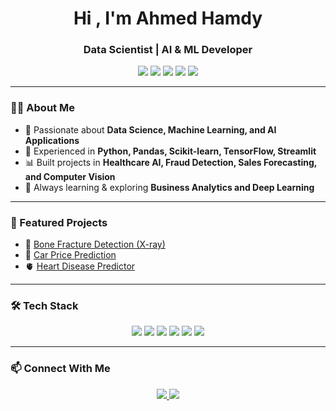 <h1 align="center">Hi , I'm Ahmed Hamdy</h1>
<h3 align="center">Data Scientist | AI & ML Developer</h3>

<p align="center">
  <img src="https://img.shields.io/badge/ML-Classification-blue?style=for-the-badge"/>
  <img src="https://img.shields.io/badge/ML-Regression-orange?style=for-the-badge"/>
  <img src="https://img.shields.io/badge/Python-3.11-yellow?style=for-the-badge"/>
  <img src="https://img.shields.io/badge/Framework-Scikit--learn%20%7C%20TensorFlow-green?style=for-the-badge"/>
  <img src="https://img.shields.io/badge/Deployment-Streamlit-red?style=for-the-badge"/>
</p>

---

### 👨‍💻 About Me  
- 🚀 Passionate about **Data Science, Machine Learning, and AI Applications**  
- 🧩 Experienced in **Python, Pandas, Scikit-learn, TensorFlow, Streamlit**  
- 📊 Built projects in **Healthcare AI, Fraud Detection, Sales Forecasting, and Computer Vision**  
- 🎯 Always learning & exploring **Business Analytics and Deep Learning**  

---

### 📂 Featured Projects  
- 🩻 [Bone Fracture Detection (X-ray)](https://bone-fracture-detector-gtt6dngi9pmnwnbdhiwczc.streamlit.app/)  
- 🚗 [Car Price Prediction](https://cars-prices-prediction-6espnifeffcun84xtatkok.streamlit.app/)  
- 🫀 [Heart Disease Predictor](https://heart-disease-predictor-yngxppabnp7hbm6xynwbcs.streamlit.app/)  

---

### 🛠️ Tech Stack  
<p align="center">
  <img src="https://img.shields.io/badge/Python-3776AB?style=for-the-badge&logo=python&logoColor=white"/>
  <img src="https://img.shields.io/badge/TensorFlow-FF6F00?style=for-the-badge&logo=tensorflow&logoColor=white"/>
  <img src="https://img.shields.io/badge/Scikit--learn-F7931E?style=for-the-badge&logo=scikit-learn&logoColor=white"/>
  <img src="https://img.shields.io/badge/Streamlit-FF4B4B?style=for-the-badge&logo=streamlit&logoColor=white"/>
  <img src="https://img.shields.io/badge/Pandas-150458?style=for-the-badge&logo=pandas&logoColor=white"/>
  <img src="https://img.shields.io/badge/Matplotlib-11557c?style=for-the-badge&logo=plotly&logoColor=white"/>
</p>

---

### 📫 Connect With Me  
<p align="center">
  <a href="https://www.linkedin.com/in/ahmed-hamdy/">
    <img src="https://img.shields.io/badge/LinkedIn-Ahmed%20Hamdy-blue?style=for-the-badge&logo=linkedin&logoColor=white"/>
  </a>
  <a href="https://mail.google.com/mail/?view=cm&fs=1&to=ahmedhamdyabdelaziz094@gmail.com">
    <img src="https://img.shields.io/badge/Email-ahmedhamdyabdelaziz094%40gmail.com-red?style=for-the-badge&logo=gmail&logoColor=white"/>
  </a>
</p>


